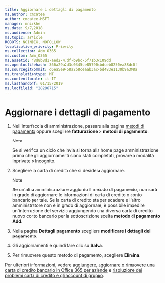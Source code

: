 ```yaml
---
title: Aggiornare i dettagli di pagamento
ms.author: cmcatee
author: cmcatee-MSFT
manager: mnirkhe
ms.date: 9/7/2018
ms.audience: Admin
ms.topic: article
ROBOTS: NOINDEX, NOFOLLOW
localization_priority: Priority
ms.collection: Adm_O365
ms.custom: Adm_O365
ms.assetid: f8d8b8d1-aed2-47df-b9bc-5f71b3c109dd
ms.openlocfilehash: 366a29a2d3c0345ce857904bdceb8250ea88dc0f
ms.sourcegitcommit: d6ea5e9458a2b8ceaab3ac4bd483e1130b9a398a
ms.translationtype: MT
ms.contentlocale: it-IT
ms.lasthandoff: 01/15/2019
ms.locfileid: "28296715"
---
```

# <a name="update-payment-details"></a>Aggiornare i dettagli di pagamento

1. Nell'interfaccia di amministrazione, passare alla pagina [metodi di pagamento](https://go.microsoft.com/fwlink/p/?linkid=2018806) oppure scegliere **fatturazione** \> **metodi di pagamento**.
    
    > [!NOTE]
    > Se si verifica un ciclo che invia si torna alla home page amministrazione prima che gli aggiornamenti siano stati completati, provare a modalità Inprivate o Incognito. 
  
2. Scegliere la carta di credito che si desidera aggiornare.
    
    > [!NOTE]
    > Se un'altra amministrazione aggiunto il metodo di pagamento, non sarà in grado di aggiornare le informazioni di carta di credito o conto bancario per tale. Se la carta di credito sta per scadere e l'altro amministratore non è in grado di aggiornare, è possibile impedire un'interruzione del servizio aggiungendo una diversa carta di credito nuovo conto bancario per la sottoscrizione scelta **metodo di pagamento Add**. 
  
3. Nella pagina **Dettagli pagamento** scegliere **modificare i dettagli del pagamento**.
    
4. Gli aggiornamenti e quindi fare clic su **Salva**.
    
5. Per rimuovere questo metodo di pagamento, scegliere **Elimina**.
    
Per ulteriori informazioni, vedere [aggiungere, aggiornare o rimuovere una carta di credito bancario in Office 365 per aziende](https://support.office.com/article/30ba9c83-50d8-4020-90ed-830a5b8c8724) e [risoluzione dei problemi carta di credito e gli account di gruppo](https://support.office.com/article/30ba9c83-50d8-4020-90ed-830a5b8c8724).
  

